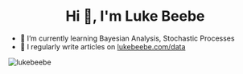 <h1 align="center">Hi 👋, I'm Luke Beebe</h1>

- 🌱 I’m currently learning Bayesian Analysis, Stochastic Processes
- 📝 I regularly write articles on [lukebeebe.com/data](lukebeebe.com/data)

<p><img align="center" src="https://github-readme-stats.vercel.app/api/top-langs?username=lukebeebe&show_icons=true&locale=en&layout=compact" alt="lukebeebe" /></p>

<!---
lukebeebe/lukebeebe is a ✨ special ✨ repository because its `README.md` (this file) appears on your GitHub profile.
You can click the Preview link to take a look at your changes.
--->
